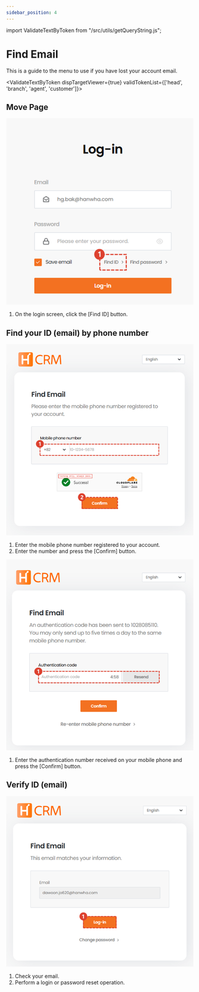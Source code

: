 ```yaml
---
sidebar_position: 4
---
```


import ValidateTextByToken from "/src/utils/getQueryString.js";

# Find Email

This is a guide to the menu to use if you have lost your account email.

<ValidateTextByToken dispTargetViewer={true} validTokenList={['head', 'branch', 'agent', 'customer']}>

## Move Page

![024](./img/024.png)


1. On the login screen, click the [Find ID] button.

## Find your ID (email) by phone number

![023](./img/023.png)


1. Enter the mobile phone number registered to your account.
1. Enter the number and press the [Confirm] button.

![025](./img/025.png)
1. Enter the authentication number received on your mobile phone and press the [Confirm] button.

## Verify ID (email)

![026](./img/026.png)


1. Check your email.
1. Perform a login or password reset operation.

</ValidateTextByToken>